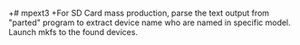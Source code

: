 +# mpext3
 +For SD Card mass production, parse the text output from "parted" program to extract device name who are named in specific model. Launch mkfs to the found devices.
